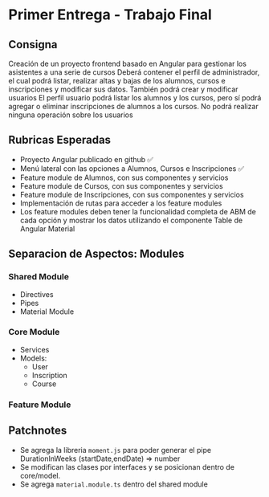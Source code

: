 # Primer Entrega - Trabajo Final

## Consigna

Creación de un proyecto frontend basado en Angular para gestionar los asistentes a una serie de cursos
Deberá contener el perfil de administrador, el cual podrá listar, realizar altas y bajas de los alumnos, cursos e inscripciones y modificar sus datos. También podrá crear y modificar usuarios
El perfil usuario podrá listar los alumnos y los cursos, pero sí podrá agregar o eliminar inscripciones de alumnos a los cursos. No podrá realizar ninguna operación sobre los usuarios

## Rubricas Esperadas

- Proyecto Angular publicado en github ✅
- Menú lateral con las opciones a Alumnos, Cursos e Inscripciones ✅
- Feature module de Alumnos, con sus componentes y servicios
- Feature module de Cursos, con sus componentes y servicios
- Feature module de Inscripciones, con sus componentes y servicios
- Implementación de rutas para acceder a los feature modules
- Los feature modules deben tener la funcionalidad completa de ABM de cada opción y mostrar los datos utilizando el componente Table de Angular Material

## Separacion de Aspectos: Modules

### Shared Module

- Directives
- Pipes
- Material Module

### Core Module

- Services
- Models:
  - User
  - Inscription
  - Course

### Feature Module

## Patchnotes

- Se agrega la libreria `moment.js` para poder generar el pipe DurationInWeeks (startDate,endDate) => number
- Se modifican las clases por interfaces y se posicionan dentro de core/model.
- Se agrega `material.module.ts` dentro del shared module
